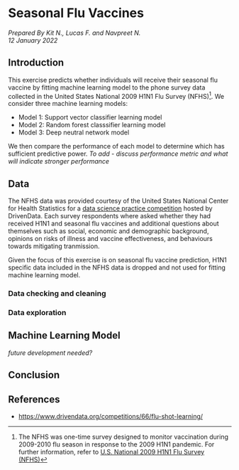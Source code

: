 #  Seasonal Flu Vaccines
*Prepared By Kit N., Lucas F. and Navpreet N.* <br> *12 January 2022*

## Introduction

This exercise predicts whether individuals will receive their seasonal flu vaccine by fitting machine learning model to the phone survey data collected in the United States National 2009 H1N1 Flu Survey (NFHS)[^1]. We consider three machine learning models:

* Model 1: Support vector classifier learning model
* Model 2: Random forest classsifier learning model
* Model 3: Deep neutral network model

We then compare the performance of each model to determine which has sufficient predictive power. *To add - discuss performance metric and what will indicate stronger performance*

[^1]: The NFHS was one-time survey designed to monitor vaccination during 2009-2010 flu season in response to the 2009 H1N1 pandemic. For further information, refer to [U.S. National 2009 H1N1 Flu Survey (NFHS)](https://webarchive.loc.gov/all/20140511031000/http://www.cdc.gov/nchs/nis/about_nis.htm#h1n1)


## Data
The NFHS data was provided courtesy of the United States National Center for Health Statistics for a [data science practice competition](https://www.drivendata.org/competitions/66/flu-shot-learning/) hosted by DrivenData. Each survey respondents where asked whether they had received H1N1 and seasonal flu vaccines and additional questions about themselves such as social, economic and demographic background, opinions on risks of illness and vaccine effectiveness, and behaviours towards mitigating tranmission. 

Given the focus of this exercise is on seasonal flu vaccine prediction, H1N1 specific data included in the NFHS data is dropped and not used for fitting machine learning model.

### Data checking and cleaning

### Data exploration


## Machine Learning Model


*future development needed?*

## Conclusion



## References
* https://www.drivendata.org/competitions/66/flu-shot-learning/